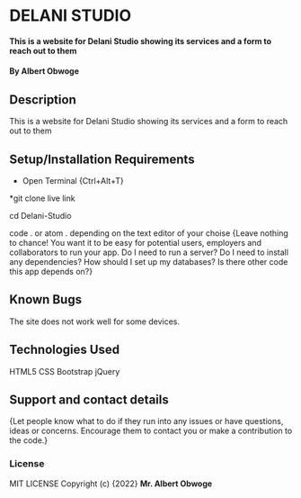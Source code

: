 # DELANI STUDIO
#### This is a website for Delani Studio showing its services and a form to reach out to them
#### By Albert Obwoge
## Description
This is a website for Delani Studio showing its services and a form to reach out to them
## Setup/Installation Requirements
* Open Terminal {Ctrl+Alt+T}

*git clone live link

cd Delani-Studio

code . or atom . depending on the text editor of your choise
{Leave nothing to chance! You want it to be easy for potential users, employers and collaborators to run your app. Do I need to run a server? Do I need to install any dependencies? How should I set up my databases? Is there other code this app depends on?}
## Known Bugs
The site does not work well for some devices.
## Technologies Used
HTML5
CSS
Bootstrap
jQuery
## Support and contact details
{Let people know what to do if they run into any issues or have questions, ideas or concerns.  Encourage them to contact you or make a contribution to the code.}
### License
MIT LICENSE
Copyright (c) {2022} **Mr. Albert Obwoge**
  